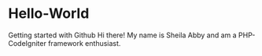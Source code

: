 # Hello-World
Getting started with Github
Hi there!
My name is Sheila Abby and am a PHP-CodeIgniter framework enthusiast.
